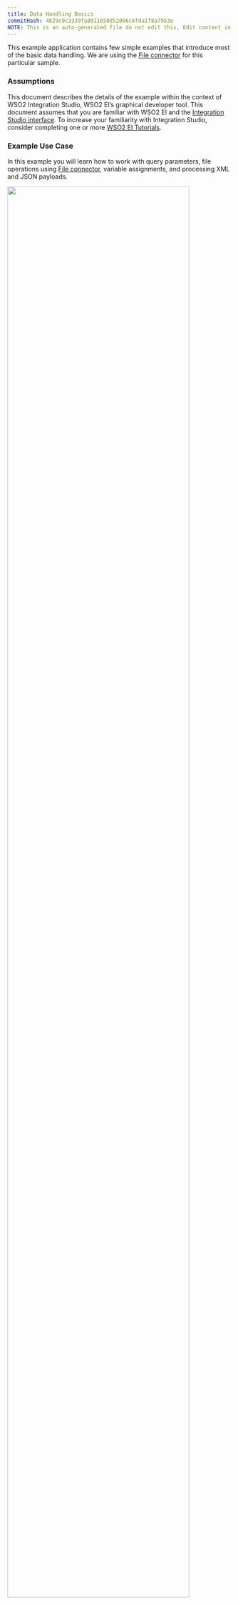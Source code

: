 ```yaml
---
title: Data Handling Basics
commitHash: 4829c9c3330fa8011650d52066c6fda1f8a7953e
NOTE: This is an auto-generated file do not edit this, Edit content in source repository
---
```


This example application contains few simple examples that introduce most of the basic data handling. We are using the
[File connector](https://store.wso2.com/store/assets/esbconnector/details/5d6de1a4-1fa7-434e-863f-95c8533d3df2) for this particular sample.

### Assumptions

This document describes the details of the example within the context of WSO2 Integration Studio, WSO2 EI’s graphical developer tool. This document assumes that you are familiar with WSO2 EI and the [Integration Studio interface](https://ei.docs.wso2.com/en/latest/micro-integrator/develop/WSO2-Integration-Studio/). To increase your familiarity with Integration Studio, consider completing one or more [WSO2 EI Tutorials](https://ei.docs.wso2.com/en/latest/micro-integrator/use-cases/integration-use-cases/).

### Example Use Case

In this example you will learn how to work with query parameters, file operations using [File connector](https://store.wso2.com/store/assets/esbconnector/details/5d6de1a4-1fa7-434e-863f-95c8533d3df2), variable assignments, and processing XML and JSON payloads.

<img width="90%" src="../../../assets/img/migration-examples/data-handling-basics-use-case.png">

### Set up and run the example

1. Start WSO2 Integration Studio ([Installing WSO2 Integration Studio](https://ei.docs.wso2.com/en/latest/micro-integrator/develop/installing-WSO2-Integration-Studio/)).

2. In your menu in Studio, click the **File** menu. In the File menu select the **Import...** item.

3. In the Import window select the **Existing WSO2 Projects into workspace** under **WSO2** folder.

4. Browse and select the file path to the downloaded sample of this Github project (``integration-studio-examples/migration/mule/data-handling-basics``)
and click **finish**.

5. Lets add the file connector into the workspace. Right click on the **DataHandlingBasics** and select **Add or Remove Connector**. Keep the **Add connector** option selected and click **Next>**. Search for 'file' using the search bar and click the download button located at the bottom right corner of the file connector. Click **Finish**.

5. Open the **DataHandlingBasics.xml** under **data-handling-basics/DataHandlingBasics/src/main/synapse-config/api** directory.<br>
    <img width="60%" src="../../../assets/img/migration-examples/data-handling-basics.png">

6. The **DataHandlingBasics.xml** is the graphical view of the simple data handling basics service. Provide .txt file path for resource greet3 and greet5 and .csv file path for greet4 and greet6. An example file connector configuration is given below.
    ```xml
    <fileconnector.create>
        <filePath>/Users/dilmi/Desktop/sample.txt</filePath>
        <inputContent>{$ctx:inputContent}</inputContent>
    </fileconnector.create>
    ```

8. Run the sample by right click on the **DataHandlingBasicsCompositeApplication** under the main **data-handling-basics** project and selecting **Export Project Artifacts and Run**. In WSO2 Platform Distribution window select both DataHandlingBasics and DataHandlingBasicsConnectorExporter and click finish.

9. ****Sample 1**** : Through a web browser, access the URL **http://localhost:8290/basic/greet1?username=yourName** 
   The response prints the words **Hello (yourName)** in your browser.

10. ****Sample 2**** : Through a web browser, access the URL **http://localhost:8290/basic/greet2?username=yourName**. This prints the words **Hello (yourName)** in your browser. Then, access the URL again, but this time do not include any parameters. Verify that the expected output is received.

11. ****Sample 3**** : Through a web browser, access the URL **http://localhost:8290/basic/greet3?username=yourName&age=22**. This will print the words **Hello (yourName)** in your browser and also save a txt file that contains this data.

12. ****Sample 4**** : In a browser, access the URL **http://localhost:8290/basic/greet4?username=yourName&age=22**. This will print the words **Hello (yourName)** in your browser and also save a csv file that contains this data.

13. ****Sample 5**** : You must now send the HTTP endpoint an HTTP request that includes a body with an attached XML file. Open HTTP Client in Integration Studio. Follow [HTTP Client Guidelines](../../../docs/common/adding-http-client-to-integration-studio.md)

    Send a POST request to **http://localhost:8290/basic/greet5** attaching an XML to the body of the message. A sample XML is provided below.
    ```xml
    		<user>
    		    <username> test </username>
    		    <age> 21 </age>
    		</user>
    ```
     
    This will print the respond Hello yourName and also save a txt file that contains this data.

13. ****Sample 6**** : You must now send the HTTP endpoint an HTTP request that includes a body with an attached JSON file. Send a POST request to **http://localhost:8290/basic/greet6**, attaching a JSON object the body of the message. A sample JSON is provided below.
    ```
    		{ "username": "test", "age" : 21 }
    ``` 

    This will print the respond Hello yourName and also save a csv file that contains this data.

##### Sample 1 – Accessing Properties

This sample creates a simple web service that takes an HTTP request that includes a username parameter and returns a 
greeting using that username.

In this example you:

* access query parameter
* dynamically set the payload
 
##### Sample 2 – Dynamic Routing by Evaluating a Condition

In the previous sample, if your call to the service doesn't include a username parameter, it results in an error. This 
example use filter mediator that verifies if the required parameter is being passed.

In this example you:

* evaluate conditions in a choice component
* access query parameter
* dynamically set the payload
 
##### Sample 3 – Variable Assignment and Evaluating Conditions

In this sample, the service saves a text file with user data besides just returning a greeting. The call to the service 
will now include two parameters, username and age. The service stores these two parameters.

In this example you:

* access query parameters
* create a file including the user input
* dynamically set the payload

##### Sample 4 – Variable Assignment and Evaluating Conditions

In this sample, like in the previous one, the Integration application saves a CSV file with user data and returns a greeting. 

* access query parameters
* create a file including the user input
* dynamically set the payload

##### Sample 5 – XML request

In all the previous sample, calls to the service were made via GET requests that included query parameters. In this 
example, the service you create is an API that accepts POST requests with XML bodies. The required XML includes two 
parameters, username and age. The service stores these two parameters and saves a text file 

In this example you:

* generate an output based on evaluating the input
* parse an XML
* dynamically set the payload
* create a text file

##### Sample 6 – JSON request

This Sample is just like Sample 5, except that the service now receives JSON inputs rather than of XML.

The JSON input includes two parameters, username and age. The service stores these two parameters.

In this example, you will use DataWeave to:

* generate an output based on evaluating the input
* dynamically set the payload
* create a csv file

### Download The Project

You can download the ZIP file and extract the contents to get the project code.

<a href="../../../assets/zip/mule-migration/data-handling-basics.zip" download>
    <img src="../../../assets/img/migration-examples/common/download-zip.png" width="200" alt="Download ZIP">
</a>
